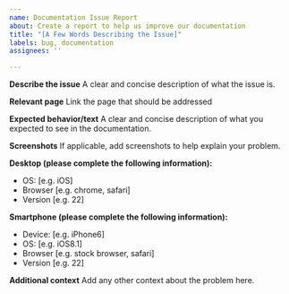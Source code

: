 ```yaml
---
name: Documentation Issue Report
about: Create a report to help us improve our documentation
title: "[A Few Words Describing the Issue]"
labels: bug, documentation
assignees: ''

---
```


**Describe the issue**
A clear and concise description of what the issue is.

**Relevant page**
Link the page that should be addressed

**Expected behavior/text**
A clear and concise description of what you expected to see in the documentation.

**Screenshots**
If applicable, add screenshots to help explain your problem.

**Desktop (please complete the following information):**
 - OS: [e.g. iOS]
 - Browser [e.g. chrome, safari]
 - Version [e.g. 22]

**Smartphone (please complete the following information):**
 - Device: [e.g. iPhone6]
 - OS: [e.g. iOS8.1]
 - Browser [e.g. stock browser, safari]
 - Version [e.g. 22]

**Additional context**
Add any other context about the problem here.
